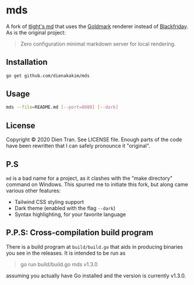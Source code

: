 # mds

A fork of [tlight's md](https://github.com/tlight/md) that uses the [Goldmark](https://github.com/yuin/goldmark) renderer instead of [Blackfriday](https://github.com/russross/blackfriday/). As is the original project:

> Zero configuration minimal markdown server for local rendering.

## Installation

```bash
go get github.com/dienakakim/mds
```

## Usage

```bash
mds --file=README.md [--port=8080] [--dark]
```

## License

Copyright &copy; 2020 Dien Tran. See LICENSE file. Enough parts of the code have been rewritten that I can safely pronounce it "original".

## P.S

`md` is a bad name for a project, as it clashes with the "make directory" command on Windows. This spurred me to initiate this fork, but along came various other features:

- Tailwind CSS styling support
- Dark theme (enabled with the flag `--dark`)
- Syntax highlighting, for your favorite language

## P.P.S: Cross-compilation build program

There is a build program at `build/build.go` that aids in producing binaries you see in the releases. It is intended to be run as

> go run build/build.go mds v1.3.0

assuming you actually have Go installed and the version is currently v1.3.0.
